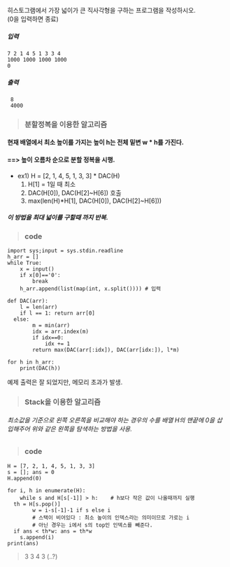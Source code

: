히스토그램에서 가장 넓이가 큰 직사각형을 구하는 프로그램을 작성하시오.  
  (0을 입력하면 종료)
##### 입력 
	7 2 1 4 5 1 3 3 4 
	1000 1000 1000 1000 
	0	
##### 출력  
	 8 
	 4000  

>### 분할정복을 이용한 알고리즘

#### 현재 배열에서 최소 높이를 가지는 높이 h는 전체 밑변 w * h를 가진다.  
#### ==> **높이 오름차 순으로 분할 정복을 시행.**  
* ex1) H = [2, 1, 4, 5, 1, 3, 3] * DAC(H)  
  1. H[1] = 1일 때 최소  
  2. DAC(H[0]), DAC(H[2]~H[6]) 호출  
  3. max(len(H)*H[1], DAC(H[0]), DAC(H[2]~H[6]))  
##### 이 방법을 최대 넓이를 구할때 까지 반복.  
 
> ### code

    import sys;input = sys.stdin.readline  
    h_arr = []  
    while True:  
        x = input()  
        if x[0]=='0':  
            break  
        h_arr.append(list(map(int, x.split()))) # 입력  
      
    def DAC(arr):  
        l = len(arr)  
        if l == 1: return arr[0]  
      else:  
            m = min(arr)  
            idx = arr.index(m)  
            if idx==0:  
                idx += 1  
            return max(DAC(arr[:idx]), DAC(arr[idx:]), l*m)  
      
    for h in h_arr:  
        print(DAC(h))
예제 출력은 잘 되었지만, 메모리 초과가 발생.
> ### **Stack을 이용한 알고리즘**
###### 최소값을 기준으로 왼쪽 오른쪽을 비교해야 하는 경우의 수를 배열 H의 맨끝에 0을 삽입해주어 위와 같은 왼쪽을 탐색하는 방법을 사용.
> ### code
	H = [7, 2, 1, 4, 5, 1, 3, 3]  
	s = []; ans = 0  
	H.append(0)  
	  
	for i, h in enumerate(H):  
	    while s and H[s[-1]] > h:    # h보다 작은 값이 나올때까지 실행  
	  th = H[s.pop()]  
	        w = i-s[-1]-1 if s else i  
	        # 스택이 비어있다 : 최소 높이의 인덱스라는 의미이므로 가로는 i 
	        # 아닌 경우는 i에서 s의 top인 인덱스를 빼준다.  
	  if ans < th*w: ans = th*w  
	    s.append(i)  
	print(ans)
	
>3 3 4 3 (..?)